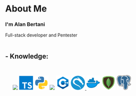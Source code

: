 <link rel="stylesheet" type="text/css" href="style.css" />

<h1>About Me</h1>
<h3>I'm Alan Bertani</h3>
Full-stack developer and Pentester
<br/><br/>
<h2>- Knowledge:</h2> <br/>
<ul>
  <a href="https://nodejs.org/en/"><img src="https://i.ibb.co/vVxmyN2/node.png" width="45"/></a>
  <a href="https://www.typescriptlang.org/"><img src="imgs/typescript.png" width="45" /></a>
  <a href="https://www.python.org/"><img src="imgs/python.png" width="45"></a>
  <a href="https://pt-br.reactjs.org/"><img src="https://i.ibb.co/4RHMmLQ/react.png" width="45"/></a>
  <a href="https://www.cplusplus.com/"><img src="imgs/c-plus-plus-logo.png" width="45"/></a>
  <a href="https://www.kali.org/"><img src="imgs/os_kali.png" width="45"/> </a>
  <a href="https://www.docker.com/"><img src="imgs/97_Docker-512.png" width="45"/></a>
  <a href="https://www.mongodb.com/"><img src="imgs/mongodb.png" width="45"></a>
  <a href="https://www.postgresql.org/"><img src="imgs/postgres.png" width="45"></a>
</ul>
